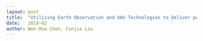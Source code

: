 ```yaml
---
layout: post
title:  "Utilizing Earth Observation and UAV Technologies to Deliver pest and disease products and services to end users in China"
date:   2019-02 
author: Wen-Hua Chen, Cunjia Liu
---
```



